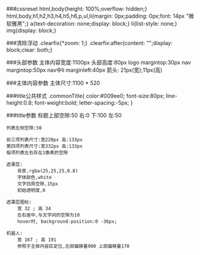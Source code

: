 
###cssreset
	html,body{height: 100%;overflow: hidden;}
	html,body,h1,h2,h3,h4,h5,h6,p,ul,li{margin: 0px;padding: 0px;font: 14px "微软雅黑";}
	a{text-decoration: none;display: block;}
	li{list-style: none;}
	img{display: block;}
	
###清除浮动
	.clearfix{*zoom: 1;}
	.clearfix:after{content: "";display: block;clear: both;}

###头部参数
	主体内容宽度:1100px
	头部高度:80px
	logo margintop:30px
	nav  margintop:50px
	nav中li marginleft:40px
	箭头: 21px(宽);11px(高)
	
###主体内容参数
	主体尺寸:1100 * 520
	


###title公共样式
	.commonTitle{ color:#009ee0; font-size:80px; line-height:0.8; 
		font-weight:bold; letter-spacing:-5px;
	}
	
###title参数
	标题上部空隙:50    右:0    下:100   左:50
	
	列表左侧空隙:50
	
	前三项列表尺寸:宽220px 高:133px 
	第四项列表尺寸:宽332px 高:133px
	每项列表左右存在1像素的空隙
	
	遮罩层:
		背景,rgba(25,25,25,0.8)
		字体颜色,white
		文字四周空隙,15px
		初始透明度,0
	
	遮罩层图标:
		宽 32 ; 高 34
		左右居中,与文字间的空隙为10
		hover时, background-position:0 -36px;
		
	机器人:
		宽 167 ; 高 191
		参照于主体内容区定位,左部偏移量900 上部偏移量170
		
	
	
	